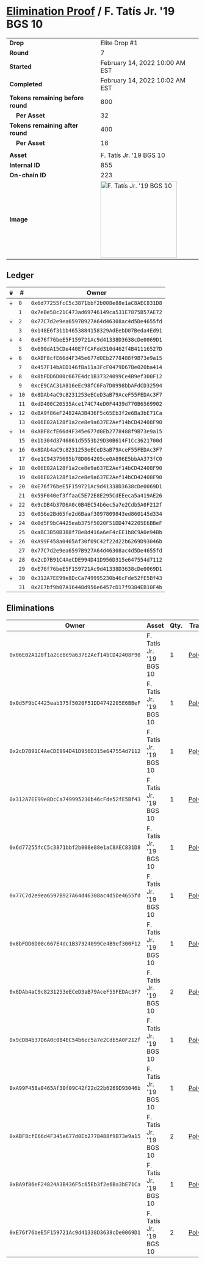 # [Elimination Proof](./readme.md) / F. Tatís Jr. &#039;19 BGS 10

|||
|---|---|
| **Drop** | Elite Drop #1 |
| **Round** | 7 |
| **Started** | February 14, 2022 10:00 AM EST |
| **Completed** | February 14, 2022 10:02 AM EST |
| **Tokens remaining before round** | 800 |
| **&nbsp;&nbsp;&nbsp;&nbsp;Per Asset** | 32 |
| **Tokens remaining after round** | 400 |
| **&nbsp;&nbsp;&nbsp;&nbsp;Per Asset** | 16 |
| | |
| **Asset** | F. Tatís Jr. &#039;19 BGS 10 |
| **Internal ID** | 855 |
| **On-chain ID** | 223 |
| **Image** | <img src="https://tcdn.blokpax.com/95836cf2-27c3-41e3-9762-57dddcb91204/fefefaf96fd74acbfeaaed1dcb2eb048262378ab960d494dc424d6e12d53ff1a.png" height="200" alt="F. Tatís Jr. &#039;19 BGS 10" /> |

## Ledger

| 💀 | # | Owner |
| --- | --- | --- |
| 💀 | `0` | `0x6d77255fcC5c3871bbf2b008e88e1aC8AEC831D8` |
|  | `1` | `0x7eBe58c21C473ad69746149ca531E7875B57AE72` |
| 💀 | `2` | `0x77C7d2e9ea6597B927A64d46308ac4d5De4655fd` |
|  | `3` | `0x148E6f311b4653884158329AdEebD07Beda4Ed91` |
| 💀 | `4` | `0xE76f76beE5F159721Ac9d41338D3638cDe0069D1` |
|  | `5` | `0x690dA15CDe440E7fCAFdd310d462f4B41116527D` |
| 💀 | `6` | `0xABF8cfE66d4F345e677d0Eb2778488f9B73e9a15` |
|  | `7` | `0x457F14bAED146fBa11a3FcF0479D67Be020ba414` |
| 💀 | `8` | `0x8bFDD6D00c667E4dc1B37324099Ce4B9ef300F12` |
|  | `9` | `0xcE9CAC31A816eEc98fC6Fa7D0998bbAFdCD32594` |
| 💀 | `10` | `0x8DAb4aC9c8231253eECeD3aB79AceF55FEDAc3F7` |
|  | `11` | `0xdD400C20535Ace174C74eD0F4439d770B6569902` |
| 💀 | `12` | `0xBA9f86eF24824A3B436F5c65Eb3f2e6Ba3bE71Ca` |
|  | `13` | `0x06E02A128f1a2ce8e9a637E2Aef14bCD42408F90` |
| 💀 | `14` | `0xABF8cfE66d4F345e677d0Eb2778488f9B73e9a15` |
|  | `15` | `0x1b304d3746861d5553b29D30B614F1Cc3621700d` |
| 💀 | `16` | `0x8DAb4aC9c8231253eECeD3aB79AceF55FEDAc3F7` |
|  | `17` | `0xe1C94375695b78D064205ce0A896E5bbAA373fC0` |
| 💀 | `18` | `0x06E02A128f1a2ce8e9a637E2Aef14bCD42408F90` |
|  | `19` | `0x06E02A128f1a2ce8e9a637E2Aef14bCD42408F90` |
| 💀 | `20` | `0xE76f76beE5F159721Ac9d41338D3638cDe0069D1` |
|  | `21` | `0x59F040ef3ffaaC5E72E8E295CdEEeca5a419AE26` |
| 💀 | `22` | `0x9cDB4b37D6A0c0B4EC54b6ec5a7e2Cdb5A0F212f` |
|  | `23` | `0x056e2Bd65fe2d6Baaf3097809843ed860145d334` |
| 💀 | `24` | `0x0d5F9bC4425eab375f5020F51DD4742205E6BBeF` |
|  | `25` | `0xaBC3B50B3B8f78e8d416a6eF4cEE1b8C9A0e94Bb` |
| 💀 | `26` | `0xA99F458a0465Af30f09C42f22d22b6269D93046b` |
|  | `27` | `0x77C7d2e9ea6597B927A64d46308ac4d5De4655fd` |
| 💀 | `28` | `0x2cD7B91C4AeCDE994D41D956D315e647554d7112` |
|  | `29` | `0xE76f76beE5F159721Ac9d41338D3638cDe0069D1` |
| 💀 | `30` | `0x312A7EE99e8DcCa749995230b46cFde52fE5Bf43` |
|  | `31` | `0x2E7bf9b07A16448d956e6457cD17f9384EB10F4b` |


## Eliminations

| Owner | Asset | Qty. | Transaction |
| --- | --- | --- | --- |
| `0x06E02A128f1a2ce8e9a637E2Aef14bCD42408F90` | F. Tatís Jr. '19 BGS 10 | 1 | [Polygonscan](https://polygonscan.com/tx/0x5e2fbecb4c16195939b15a6eb012f30ae042a5a61c6398ac1643d25d5364df0e) |
| `0x0d5F9bC4425eab375f5020F51DD4742205E6BBeF` | F. Tatís Jr. '19 BGS 10 | 1 | [Polygonscan](https://polygonscan.com/tx/0x1e31b48ab0c2e512b96488dd30e4b91fd129bcd2378fb9e4afd1ebf052858237) |
| `0x2cD7B91C4AeCDE994D41D956D315e647554d7112` | F. Tatís Jr. '19 BGS 10 | 1 | [Polygonscan](https://polygonscan.com/tx/0x25ceafd4b55f0448b61199cce31f82f74c9acf69797b0da6f50825e3533c935b) |
| `0x312A7EE99e8DcCa749995230b46cFde52fE5Bf43` | F. Tatís Jr. '19 BGS 10 | 1 | [Polygonscan](https://polygonscan.com/tx/0x0f319f5fe5f4403cc8828ea3335d705d87dd2b0815877a0cf5b5408ac4e1509a) |
| `0x6d77255fcC5c3871bbf2b008e88e1aC8AEC831D8` | F. Tatís Jr. '19 BGS 10 | 1 | [Polygonscan](https://polygonscan.com/tx/0x5fb2ef311aab4760ba96242c8d78d9b86d17dcf476301274147021de2efab486) |
| `0x77C7d2e9ea6597B927A64d46308ac4d5De4655fd` | F. Tatís Jr. '19 BGS 10 | 1 | [Polygonscan](https://polygonscan.com/tx/0x2c2bb66480549bff781586f31eabf9e1b2f4ff3f81566c01a741510f63415fe4) |
| `0x8bFDD6D00c667E4dc1B37324099Ce4B9ef300F12` | F. Tatís Jr. '19 BGS 10 | 1 | [Polygonscan](https://polygonscan.com/tx/0x5bb311165d5fe17a0981f456fb4704ca363bd315623c6e1efabae1b202c50c4c) |
| `0x8DAb4aC9c8231253eECeD3aB79AceF55FEDAc3F7` | F. Tatís Jr. '19 BGS 10 | 2 | [Polygonscan](https://polygonscan.com/tx/0xb3f024aa1d368bb5bc7cf7d7f9630195e438c567cd35436923bf6d84eddfb90f) |
| `0x9cDB4b37D6A0c0B4EC54b6ec5a7e2Cdb5A0F212f` | F. Tatís Jr. '19 BGS 10 | 1 | [Polygonscan](https://polygonscan.com/tx/0xdb23a0540805b5cb40bf07230066d35d075246a191c9623446299f314bc68a17) |
| `0xA99F458a0465Af30f09C42f22d22b6269D93046b` | F. Tatís Jr. '19 BGS 10 | 1 | [Polygonscan](https://polygonscan.com/tx/0x2b08859a0862ace8095d4462b5e2feda44ae4bbc3d197ffe4b539a7b258313e2) |
| `0xABF8cfE66d4F345e677d0Eb2778488f9B73e9a15` | F. Tatís Jr. '19 BGS 10 | 2 | [Polygonscan](https://polygonscan.com/tx/0x20dc26a54fc4ac6beff80c8332cb59856a64426d513c0903d1bae4cf862dfe1a) |
| `0xBA9f86eF24824A3B436F5c65Eb3f2e6Ba3bE71Ca` | F. Tatís Jr. '19 BGS 10 | 1 | [Polygonscan](https://polygonscan.com/tx/0x0085dec864f6512fa9090c6cbe77bc4732af023076e5289b7943fdb351d7f38c) |
| `0xE76f76beE5F159721Ac9d41338D3638cDe0069D1` | F. Tatís Jr. '19 BGS 10 | 2 | [Polygonscan](https://polygonscan.com/tx/0x614a721578e1e2591ac4e23910d45d82ede77b40182d53651375fc805400a51b) |
